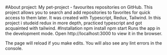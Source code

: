 #About project:
My pet-project - favourites repositories on GitHub.
This project allows you to search and add repositories to favorites for quick access to them later.
It was created with Typescript, Redux, Tailwind.
In this project i studeid redux in more depth, practiced typescript and got acquainted with tailwind.
#Installation
npm install
npm start
Runs the app in the development mode.
Open http://localhost:3000 to view it in the browser.

The page will reload if you make edits.
You will also see any lint errors in the console.

